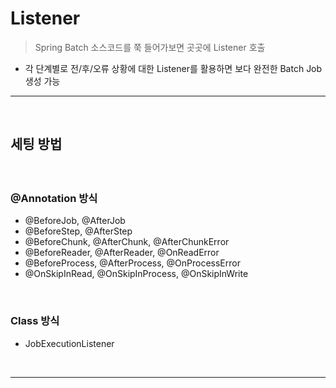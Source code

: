 # Listener
> Spring Batch 소스코드를 쭉 들어가보면 곳곳에 Listener 호출
* 각 단계별로 전/후/오류 상황에 대한 Listener를 활용하면 보다 완전한 Batch Job 생성 가능

<hr>
<br>

## 세팅 방법
#### 

<br>

### @Annotation 방식
* @BeforeJob, @AfterJob
* @BeforeStep, @AfterStep
* @BeforeChunk, @AfterChunk, @AfterChunkError
* @BeforeReader, @AfterReader, @OnReadError
* @BeforeProcess, @AfterProcess, @OnProcessError
* @OnSkipInRead, @OnSkipInProcess, @OnSkipInWrite

<br>

### Class 방식
* JobExecutionListener

<br>
<hr>
<br>
